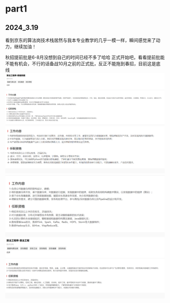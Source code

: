 # part1
## 2024_3.19
看到京东的算法岗技术栈居然与我本专业教学的几乎一模一样，瞬间感觉来了动力，继续加油！

秋招提前批是6-8月没想到自己的时间已经不多了哈哈
正式开始吧，看看提前批能不能有机会，不行的话备战10月之前的正式批，反正不能拖到春招，目前这是底线
![](imge/md-20240319165824.png)![](imge/md-20240319165846.png)![](imge/md-20240319165904.png)![](imge/md-20240319165928.png)

